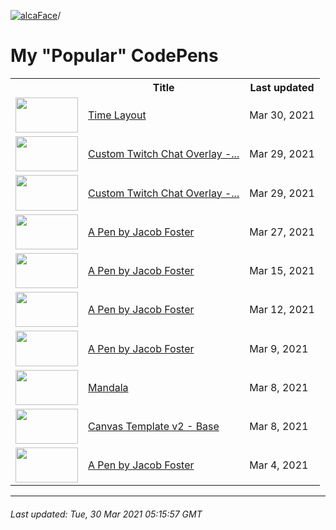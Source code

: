[![alcaFace](https://camo.githubusercontent.com/2ee094c4af74cb0ec2e19388fccfb809837623e3/68747470733a2f2f7374617469632d63646e2e6a74766e772e6e65742f656d6f7469636f6e732f76312f3332383632362f312e30)](https://twitch.tv/Alca)/

# My "Popular" CodePens

<table>
	<tr>
		<th></th>
		<th>Title</th>
		<th>Last updated</th>
	</tr>
	<tr>
		<td><a href="https://codepen.io/Alca/pen/dyYJWBZ" rel="nofollow"><img src="https://assets.codepen.io/64018/internal/screenshots/pens/dyYJWBZ.default.png?width=100&height=56.25&quality=80" width="100" height="56.25"></a></td>
		<td><a href="https://codepen.io/Alca/pen/dyYJWBZ" rel="nofollow">Time Layout</a></td>
		<td>Mar 30, 2021</td>
	</tr>
	<tr>
		<td><a href="https://codepen.io/Alca/pen/wvgWVzP" rel="nofollow"><img src="https://assets.codepen.io/64018/internal/screenshots/pens/wvgWVzP.default.png?width=100&height=56.25&quality=80" width="100" height="56.25"></a></td>
		<td><a href="https://codepen.io/Alca/pen/wvgWVzP" rel="nofollow">Custom Twitch Chat Overlay -...</a></td>
		<td>Mar 29, 2021</td>
	</tr>
	<tr>
		<td><a href="https://codepen.io/Alca/pen/zzomog" rel="nofollow"><img src="https://assets.codepen.io/64018/internal/screenshots/pens/zzomog.default.png?width=100&height=56.25&quality=80" width="100" height="56.25"></a></td>
		<td><a href="https://codepen.io/Alca/pen/zzomog" rel="nofollow">Custom Twitch Chat Overlay -...</a></td>
		<td>Mar 29, 2021</td>
	</tr>
	<tr>
		<td><a href="https://codepen.io/Alca/pen/ZELWVGZ" rel="nofollow"><img src="https://assets.codepen.io/64018/internal/screenshots/pens/ZELWVGZ.default.png?width=100&height=56.25&quality=80" width="100" height="56.25"></a></td>
		<td><a href="https://codepen.io/Alca/pen/ZELWVGZ" rel="nofollow">A Pen by Jacob Foster</a></td>
		<td>Mar 27, 2021</td>
	</tr>
	<tr>
		<td><a href="https://codepen.io/Alca/pen/mdOoaQv" rel="nofollow"><img src="https://assets.codepen.io/64018/internal/screenshots/pens/mdOoaQv.default.png?width=100&height=56.25&quality=80" width="100" height="56.25"></a></td>
		<td><a href="https://codepen.io/Alca/pen/mdOoaQv" rel="nofollow">A Pen by Jacob Foster</a></td>
		<td>Mar 15, 2021</td>
	</tr>
	<tr>
		<td><a href="https://codepen.io/Alca/pen/XWNxyMR" rel="nofollow"><img src="https://assets.codepen.io/64018/internal/screenshots/pens/XWNxyMR.default.png?width=100&height=56.25&quality=80" width="100" height="56.25"></a></td>
		<td><a href="https://codepen.io/Alca/pen/XWNxyMR" rel="nofollow">A Pen by Jacob Foster</a></td>
		<td>Mar 12, 2021</td>
	</tr>
	<tr>
		<td><a href="https://codepen.io/Alca/pen/QWGrNzM" rel="nofollow"><img src="https://assets.codepen.io/64018/internal/screenshots/pens/QWGrNzM.default.png?width=100&height=56.25&quality=80" width="100" height="56.25"></a></td>
		<td><a href="https://codepen.io/Alca/pen/QWGrNzM" rel="nofollow">A Pen by Jacob Foster</a></td>
		<td>Mar 9, 2021</td>
	</tr>
	<tr>
		<td><a href="https://codepen.io/Alca/pen/dyORYba" rel="nofollow"><img src="https://assets.codepen.io/64018/internal/screenshots/pens/dyORYba.default.png?width=100&height=56.25&quality=80" width="100" height="56.25"></a></td>
		<td><a href="https://codepen.io/Alca/pen/dyORYba" rel="nofollow">Mandala</a></td>
		<td>Mar 8, 2021</td>
	</tr>
	<tr>
		<td><a href="https://codepen.io/Alca/pen/XeZBab" rel="nofollow"><img src="https://assets.codepen.io/64018/internal/screenshots/pens/XeZBab.default.png?width=100&height=56.25&quality=80" width="100" height="56.25"></a></td>
		<td><a href="https://codepen.io/Alca/pen/XeZBab" rel="nofollow">Canvas Template v2 - Base</a></td>
		<td>Mar 8, 2021</td>
	</tr>
	<tr>
		<td><a href="https://codepen.io/Alca/pen/mdOKYGY" rel="nofollow"><img src="https://assets.codepen.io/64018/internal/screenshots/pens/mdOKYGY.default.png?width=100&height=56.25&quality=80" width="100" height="56.25"></a></td>
		<td><a href="https://codepen.io/Alca/pen/mdOKYGY" rel="nofollow">A Pen by Jacob Foster</a></td>
		<td>Mar 4, 2021</td>
	</tr>
</table>

---

###### Last updated: Tue, 30 Mar 2021 05:15:57 GMT